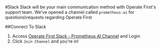 #Slack
Slack will be your main communication method with Operate First's support team.
We've opened a channel called `prometheus-ai` for questions\requests regarding Operate First 

##Connect To Slack
1. Access [Operate First Slack - Prometheus AI Channel](https://operatefirst.slack.com/archives/C02VC2U6KA8) and Login
2. Click `Join Channel` and you're in!


